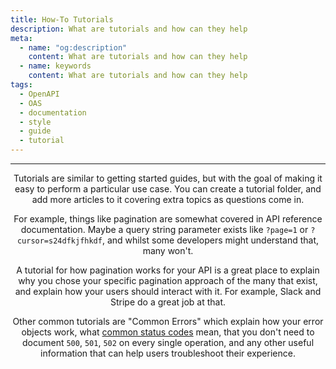 ```yaml
---
title: How-To Tutorials
description: What are tutorials and how can they help
meta:
  - name: "og:description"
    content: What are tutorials and how can they help
  - name: keywords
    content: What are tutorials and how can they help
tags:
  - OpenAPI
  - OAS
  - documentation
  - style
  - guide
  - tutorial
---
```


<Header/>

---

Tutorials are similar to getting started guides, but with the goal of making it easy to perform a particular use case.
You can create a tutorial folder, and add more articles to it covering extra topics as questions come in.

For example, things like pagination are somewhat covered in API reference documentation.
Maybe a query string parameter exists like `?page=1` or `?cursor=s24dfkjfhkdf`, and whilst some developers might understand that, many won't.

A tutorial for how pagination works for your API is a great place
to explain why you chose your specific pagination approach of the many that exist,
and explain how your users should interact with it. For example, Slack and Stripe do a great job at that.

Other common tutorials are "Common Errors" which explain how your error objects work,
what [common status codes](../style-guide/status-codes) mean,
that you don't need to document `500`, `501`, `502` on every single operation,
and any other useful information that can help users troubleshoot their experience.
